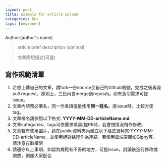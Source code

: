 ```yaml
---
layout: post
title: Example for article upload
categories: Dev
tags: [beginner]
---
```


Author:(author's name)

> article brief description (optimal)
>
> 文章簡短描述(可選)

## 寫作規範清單

1. 若想上傳自己的文章，請fork一份source至自己的Github帳號，完成之後再發pull request，原則上，三日內會merge到repos內。如有急切需求可提issue。
2. 文章內請務必署名，同一作者請儘量使用**同一姓名**，提issue時，比較方便tag。
3. 文章檔名請參照以下格式: **YYYY-MM-DD-articleName.md**
4. 文章categories、tags可依需求填寫(提PR時，我會視情況稍作修改)
5. 文章若有使用圖片，請在public資料夾內建立以下格式資料夾:YYYY-MM-DD-articleName，並使用絕對路徑作為連結。若使用雲端空間如Giphy等，請注意存取權限
6. 請遵守以上事項，如認為規範有不妥的地方，可提issue，討論後進行修改或調整，謝謝大家配合